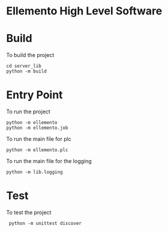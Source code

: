 Ellemento High Level Software<a name="TOP"></a>
===================

# Build 
To build the project 
```
cd server_lib
python -m build
```

# Entry Point
To run the project
```
python -m ellemento
python -m ellemento.job
```
To run the main file for plc
```
python -m ellemento.plc 
``` 


To run the main file for the logging 
```
python -m lib.logging 
```
# Test
To test the project
```
 python -m unittest discover
```